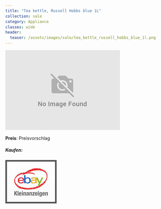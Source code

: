 ```yaml
---
title: "Tea kettle, Russell Hobbs blue 1L"
collection: sale
category: Appliance
classes: wide
header: 
  teaser: /assets/images/sale/tea_kettle_russell_hobbs_blue_1l.png
---
```




<a href="">
  <img src="/assets/images/sale/tea_kettle_russell_hobbs_blue_1l.png" alt="Tea kettle, Russell Hobbs blue 1L">
</a>

**Preis**: Preisvorschlag


##### Kaufen:
<a href="">
  <img src="/assets/images/ebay.png" alt="Ebay Kleinanzeigen" style="border: 5px solid #555">
</a>

